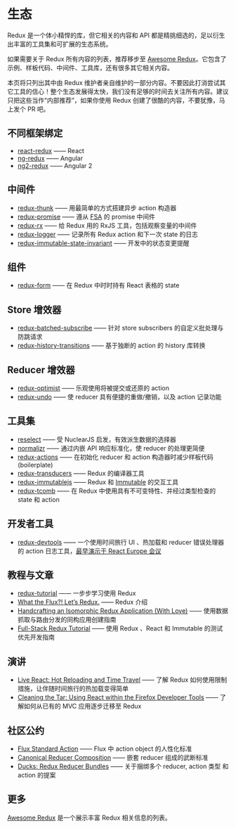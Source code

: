 # 生态

Redux 是一个体小精悍的库，但它相关的内容和 API 都是精挑细选的，足以衍生出丰富的工具集和可扩展的生态系统。

如果需要关于 Redux 所有内容的列表，推荐移步至 [Awesome Redux](https://github.com/xgrommx/awesome-redux)。它包含了示例、样板代码、中间件、工具库，还有很多其它相关内容。

本页将只列出其中由 Redux 维护者亲自维护的一部分内容。不要因此打消尝试其它工具的信心！整个生态发展得太快，我们没有足够的时间去关注所有内容。建议只把这些当作“内部推荐”，如果你使用 Redux 创建了很酷的内容，不要犹豫，马上发个 PR 吧。

## 不同框架绑定

* [react-redux](https://github.com/gaearon/react-redux) —— React
* [ng-redux](https://github.com/wbuchwalter/ng-redux) —— Angular
* [ng2-redux](https://github.com/wbuchwalter/ng2-redux) —— Angular 2

## 中间件

* [redux-thunk](http://github.com/gaearon/redux-thunk) —— 用最简单的方式搭建异步 action 构造器
* [redux-promise](https://github.com/acdlite/redux-promise) —— 遵从 [FSA](https://github.com/acdlite/flux-standard-action) 的 promise 中间件
* [redux-rx](https://github.com/acdlite/redux-rx) —— 给 Redux 用的 RxJS 工具，包括观察变量的中间件
* [redux-logger](https://github.com/fcomb/redux-logger) —— 记录所有 Redux action 和下一次 state 的日志
* [redux-immutable-state-invariant](https://github.com/leoasis/redux-immutable-state-invariant) —— 开发中的状态变更提醒

## 组件

* [redux-form](https://github.com/erikras/redux-form) —— 在 Redux 中时时持有 React 表格的 state

## Store 增效器

* [redux-batched-subscribe](https://github.com/tappleby/redux-batched-subscribe) —— 针对 store subscribers 的自定义批处理与防跳请求
* [redux-history-transitions](https://github.com/johanneslumpe/redux-history-transitions) —— 基于独断的 action 的 history 库转换

## Reducer 增效器

* [redux-optimist](https://github.com/ForbesLindesay/redux-optimist) —— 乐观使用将被提交或还原的 action
* [redux-undo](https://github.com/omnidan/redux-undo) ——
使 reducer 具有便捷的重做/撤销，以及 action 记录功能

## 工具集

* [reselect](https://github.com/faassen/reselect) —— 受 NuclearJS 启发，有效派生数据的选择器
* [normalizr](https://github.com/gaearon/normalizr) —— 通过内嵌 API 响应标准化，使 reducer 的处理更简便
* [redux-actions](https://github.com/acdlite/redux-actions) —— 在初始化 reducer 和 action 构造器时减少样板代码 (boilerplate)
* [redux-transducers](https://github.com/acdlite/redux-transducers) —— Redux 的编译器工具
* [redux-immutablejs](https://github.com/indexiatech/redux-immutablejs) —— Redux 和 [Immutable](https://github.com/facebook/immutable-js/) 的交互工具
* [redux-tcomb](https://github.com/gcanti/redux-tcomb) —— 在 Redux 中使用具有不可变特性、并经过类型检查的 state 和 action

## 开发者工具

* [redux-devtools](http://github.com/gaearon/redux-devtools) —— 一个使用时间旅行 UI 、热加载和 reducer 错误处理器的 action 日志工具，[最早演示于 React Europe 会议](https://www.youtube.com/watch?v=xsSnOQynTHs)

## 教程与文章

* [redux-tutorial](https://github.com/happypoulp/redux-tutorial) —— 一步步学习使用 Redux
* [What the Flux?! Let’s Redux.](https://blog.andyet.com/2015/08/06/what-the-flux-lets-redux) —— Redux 介绍
* [Handcrafting an Isomorphic Redux Application (With Love)](https://medium.com/@bananaoomarang/handcrafting-an-isomorphic-redux-application-with-love-40ada4468af4) —— 使用数据抓取与路由分发的同构应用创建指南
* [Full-Stack Redux Tutorial](http://teropa.info/blog/2015/09/10/full-stack-redux-tutorial.html) —— 使用 Redux 、React 和 Immutable 的测试优先开发指南

## 演讲

* [Live React: Hot Reloading and Time Travel](http://youtube.com/watch?v=xsSnOQynTHs) —— 了解 Redux 如何使用限制措施，让伴随时间旅行的热加载变得简单
* [Cleaning the Tar: Using React within the Firefox Developer Tools](https://www.youtube.com/watch?v=qUlRpybs7_c) —— 了解如何从已有的 MVC 应用逐步迁移至 Redux

## 社区公约

* [Flux Standard Action](https://github.com/acdlite/flux-standard-action) ——  Flux 中 action object 的人性化标准
* [Canonical Reducer Composition](https://github.com/gajus/canonical-reducer-composition) —— 嵌套 reducer 组成的武断标准
* [Ducks: Redux Reducer Bundles](https://github.com/erikras/ducks-modular-redux) —— 关于捆绑多个 reducer, action 类型 和 action 的提案

## 更多

[Awesome Redux](https://github.com/xgrommx/awesome-redux) 是一个展示丰富 Redux 相关信息的列表。
